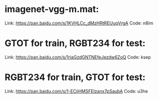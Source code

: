# imagenet-vgg-m.mat:
Link: https://pan.baidu.com/s/1KVHLCc_dMzHRtREUuqVrgA  Code: n8im

# GTOT for train, RGBT234 for test:
Link: https://pan.baidu.com/s/1riaGzdGNTNEfeJezdw6ZoQ  Code: ksep

# RGBT234 for train, GTOT for test:
Link: https://pan.baidu.com/s/1-ECiiHMSFEIzanx7pSaubA  Code: u3he
